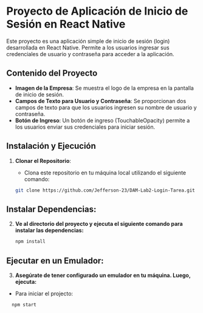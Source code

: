 # Proyecto de Aplicación de Inicio de Sesión en React Native

Este proyecto es una aplicación simple de inicio de sesión (login) desarrollada en React Native. Permite a los usuarios ingresar sus credenciales de usuario y contraseña para acceder a la aplicación.

## Contenido del Proyecto

- **Imagen de la Empresa**: Se muestra el logo de la empresa en la pantalla de inicio de sesión.
- **Campos de Texto para Usuario y Contraseña**: Se proporcionan dos campos de texto para que los usuarios ingresen su nombre de usuario y contraseña.
- **Botón de Ingreso**: Un botón de ingreso (TouchableOpacity) permite a los usuarios enviar sus credenciales para iniciar sesión.

## Instalación y Ejecución

1. **Clonar el Repositorio**:
   - Clona este repositorio en tu máquina local utilizando el siguiente comando:

   ```bash
   git clone https://github.com/Jefferson-23/DAM-Lab2-Login-Tarea.git
   ```
## Instalar Dependencias:

2. **Ve al directorio del proyecto y ejecuta el siguiente comando para instalar las dependencias:**
   ```bash
   npm install
   ```
## Ejecutar en un Emulador:

3. **Asegúrate de tener configurado un emulador en tu máquina.
Luego, ejecuta:**
- Para iniciar el projecto:
 ```bash
   npm start
   ```
